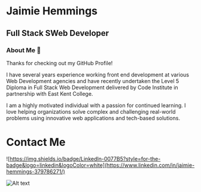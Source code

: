 # Jaimie Hemmings

## Full Stack SWeb Developer

### About Me 👋

Thanks for checking out my GitHub Profile!

I have several years experience working front end development at various Web Development agencies and have recently undertaken the Level 5 Diploma in Full Stack Web Development delivered by Code Institute in partnership with East Kent College.

I am a highly motivated individual with a passion for continued learning. I love helping organizations solve complex and challenging real-world problems using innovative web applications and tech-based solutions.

# Contact Me

![https://img.shields.io/badge/LinkedIn-0077B5?style=for-the-badge&logo=linkedin&logoColor=white](https://www.linkedin.com/in/jaimie-hemmings-379786271/)



![Alt text](https://spotify-recently-played-readme.vercel.app/api?user=112298241)
